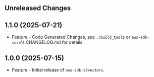 Unreleased Changes
------------------

1.1.0 (2025-07-21)
------------------

* Feature - Code Generated Changes, see `./build_tools` or `aws-sdk-core`'s CHANGELOG.md for details.

1.0.0 (2025-07-15)
------------------

* Feature - Initial release of `aws-sdk-s3vectors`.

